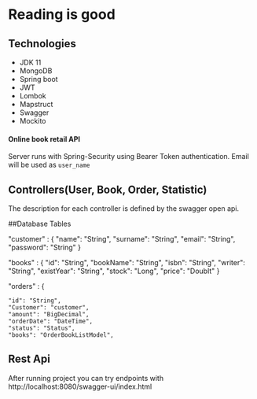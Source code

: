 
# Reading is good

## Technologies

* JDK 11
* MongoDB  
* Spring boot
* JWT
* Lombok
* Mapstruct
* Swagger
* Mockito

#### Online book retail API

Server runs with Spring-Security using Bearer Token authentication. Email will be used as `user_name`

## Controllers(User, Book, Order, Statistic)

The description for each controller is defined by the swagger open api.


##Database Tables


"customer" : {
    "name": "String",
    "surname": "String",
    "email": "String",
    "password": "String"
}

"books" : {
    "id": "String",
    "bookName": "String",
    "isbn": "String",
    "writer": "String",
    "existYear": "String",
    "stock": "Long",
    "price": "Doublt"
}

"orders" : {

    "id": "String",
    "Customer": "customer",
    "amount": "BigDecimal",
    "orderDate": "DateTime",
    "status": "Status",
    "books": "OrderBookListModel",


## Rest Api

After running project you can try endpoints with http://localhost:8080/swagger-ui/index.html

